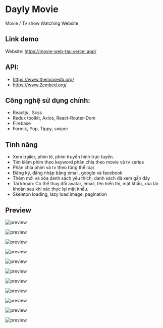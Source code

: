 # Dayly Movie

Movie / Tv show Watching Website

## Link demo

Website: https://movie-web-tau.vercel.app/

## API: 
- https://www.themoviedb.org/
- https://www.2embed.org/

## Công nghệ sử dụng chính: 
- Reactjs , Scss
- Redux toolkit, Axios, React-Router-Dom
- Firebase
- Formik, Yup, Tippy, swiper

## Tính năng 
- Xem trailer, phim lẻ, phim truyền hình trực tuyến.
- Tìm kiếm phim theo keyword phân chia theo movie và tv series
- Phân chia phim và tv theo từng thể loại
- Đăng ký, đăng nhập bằng email, google và facebook
- Thêm mới và xóa danh sách yêu thích, danh sách đã xem gần đây
- Tài khoản: Có thể thay đổi avatar, email, tên hiển thị, mật khẩu, xóa tài khoản sau khi xác thực lại mật khẩu. 
- Skeleton loading, lazy load image, pagination 

## Preview

![preview](https://firebasestorage.googleapis.com/v0/b/movie-a9911.appspot.com/o/preview%2FScreenshot%202022-09-11%20184626.jpg?alt=media&token=f96faa03-f687-4036-bfc8-e4d1cd11b34c)

![preview](https://firebasestorage.googleapis.com/v0/b/movie-a9911.appspot.com/o/preview%2FScreenshot%202022-09-11%20184710.jpg?alt=media&token=95a053af-a6b1-4c97-b70c-a44fc6993c0d)

![preview](https://firebasestorage.googleapis.com/v0/b/movie-a9911.appspot.com/o/preview%2FScreenshot%202022-09-11%20184735.jpg?alt=media&token=888f9b9f-3148-4d2f-8276-f3505cf82900)

![preview](https://firebasestorage.googleapis.com/v0/b/movie-a9911.appspot.com/o/preview%2FScreenshot%202022-09-11%20184750.jpg?alt=media&token=869eacae-2935-44b8-9133-c040116053d2)

![preview](https://firebasestorage.googleapis.com/v0/b/movie-a9911.appspot.com/o/preview%2FUntitled.jpg?alt=media&token=63a71587-f721-427b-8fd8-9347c5cfbb07)

![preview](https://firebasestorage.googleapis.com/v0/b/movie-a9911.appspot.com/o/preview%2Fpreview2.jpg?alt=media&token=6d2f0c2a-2d76-404e-8d59-0207057eb537)

![preview](https://firebasestorage.googleapis.com/v0/b/movie-a9911.appspot.com/o/preview%2Fpreview3.jpg?alt=media&token=91e77d99-3880-4f2b-a459-0ebbaf7d4ea5)

![preview](https://firebasestorage.googleapis.com/v0/b/movie-a9911.appspot.com/o/preview%2FScreenshot%202022-09-11%20184827.jpg?alt=media&token=ebe43ab1-4366-4d8a-8a96-8c833ad67e84)

![preview](https://firebasestorage.googleapis.com/v0/b/movie-a9911.appspot.com/o/preview%2FScreenshot%202022-09-11%20184925.jpg?alt=media&token=0f895081-162d-4f22-8e2f-cebca9f64505)

![preview](https://firebasestorage.googleapis.com/v0/b/movie-a9911.appspot.com/o/preview%2FScreenshot%202022-09-11%20184949.jpg?alt=media&token=a6fae222-b3f4-4c8a-8086-bec11345c7ea)

![preview](https://firebasestorage.googleapis.com/v0/b/movie-a9911.appspot.com/o/preview%2FScreenshot%202022-09-11%20185014.jpg?alt=media&token=c6ab6337-f17d-4897-af37-4e64746d1dad)